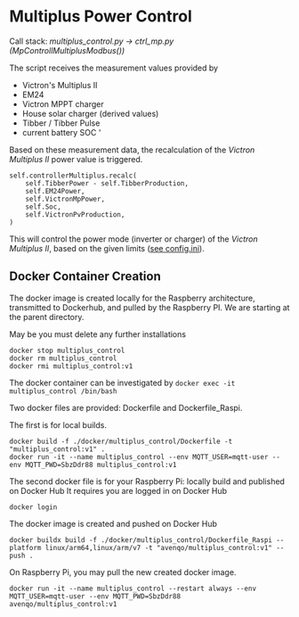 # Multiplus Power Control
Call stack: *multiplus_control.py -> ctrl_mp.py (MpControllMultiplusModbus())*

The script receives the measurement values provided by 
- Victron's Multiplus II
- EM24
- Victron MPPT charger
- House solar charger (derived values)
- Tibber / Tibber Pulse
- current battery SOC
  '

Based on these measurement data, the recalculation of the *Victron Multiplus II* power value is triggered.
```
self.controllerMultiplus.recalc(
    self.TibberPower - self.TibberProduction,
    self.EM24Power,
    self.VictronMpPower,
    self.Soc,
    self.VictronPvProduction,
)
```
This will control the power mode (inverter or charger) of the *Victron Multiplus II*, based on the given limits ([see config.ini](/src/config/config.ini)).

## Docker Container Creation
The docker image is created locally for the Raspberry architecture, transmitted to Dockerhub, and pulled by the Raspberry PI.
We are starting at the parent directory.

May be you must delete any further installations
```
docker stop multiplus_control 
docker rm multiplus_control
docker rmi multiplus_control:v1
```

The docker container can be investigated by
`docker exec -it multiplus_control /bin/bash`

Two docker files are provided: Dockerfile and Dockerfile_Raspi.

The first is for local builds.
 ```
 docker build -f ./docker/multiplus_control/Dockerfile -t "multiplus_control:v1" .
 docker run -it --name multiplus_control --env MQTT_USER=mqtt-user --env MQTT_PWD=SbzDdr88 multiplus_control:v1
 ```

The second docker file is for your Raspberry Pi: locally build and published on Docker Hub
It requires you are logged in on Docker Hub
```
docker login
```
The docker image is created and pushed on Docker Hub
```
docker buildx build -f ./docker/multiplus_control/Dockerfile_Raspi --platform linux/arm64,linux/arm/v7 -t "avenqo/multiplus_control:v1" --push .
```

On Raspberry Pi, you may pull the new created docker image.
```
docker run -it --name multiplus_control --restart always --env MQTT_USER=mqtt-user --env MQTT_PWD=SbzDdr88 avenqo/multiplus_control:v1
```
